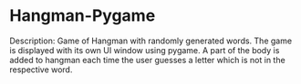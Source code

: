 # Hangman-Pygame
Description:
Game of Hangman with randomly generated words. The game is displayed with its own UI window using pygame. A part of the body is added to hangman each time the user guesses a letter which is not in the respective word. 
